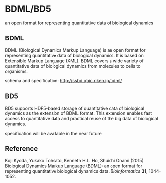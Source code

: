 # BDML/BD5
an open format for representing quantitative data of biological dynamics

## BDML
BDML (Biological Dynamics Markup Language) is an open format for representing quantitative data of biological dynamics. It is based on Extensible Markup Language (XML). BDML covers a wide variety of quantitative data of biological dynamics from molecules to cells to organisms.

schema and specification: <http://ssbd.qbic.riken.jp/bdml/>

## BD5
BD5 supports HDF5-based storage of quantitative data of biological dynamics as the extension of BDML format. This extension enables fast access to quantitative data and practical reuse of the big data of biological dynamics.

specification will be available in the near future

## Reference
Koji Kyoda, Yukako Tohsato, Kenneth H.L. Ho, Shuichi Onami (2015) Biological Dynamics Markup Language (BDML): an open format for representing quantitative biological dynamics data. *Bioinformatics* **31**, 1044-1052.

